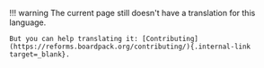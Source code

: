 !!! warning
    The current page still doesn't have a translation for this language.

    But you can help translating it: [Contributing](https://reforms.boardpack.org/contributing/){.internal-link target=_blank}.
